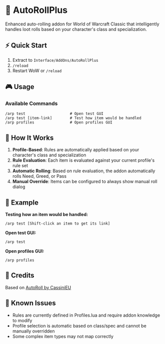 # 🎲 AutoRollPlus

Enhanced auto-rolling addon for World of Warcraft Classic that intelligently handles loot rolls based on your character's class and specialization.

## ⚡ Quick Start

1. Extract to `Interface/AddOns/AutoRollPlus`
2. `/reload` 
3. Restart WoW or `/reload`

## 🎮 Usage

### Available Commands
```
/arp test                    # Open test GUI
/arp test [item-link]        # Test how item would be handled
/arp profiles                # Open profiles GUI
```

## 🧠 How It Works

1. **Profile-Based**: Rules are automatically applied based on your character's class and specialization
2. **Rule Evaluation**: Each item is evaluated against your current profile's rule set
3. **Automatic Rolling**: Based on rule evaluation, the addon automatically rolls Need, Greed, or Pass
4. **Manual Override**: Items can be configured to always show manual roll dialog

## 🎯 Example

**Testing how an item would be handled:**
```
/arp test [Shift-click an item to get its link]
```

**Open test GUI:**
```
/arp test
```

**Open profiles GUI:**
```
/arp profiles
```

## 🙏 Credits

Based on [AutoRoll by CassiniEU](https://www.curseforge.com/wow/addons/autoroll-classic)

## 🐛 Known Issues

- Rules are currently defined in Profiles.lua and require addon knowledge to modify
- Profile selection is automatic based on class/spec and cannot be manually overridden
- Some complex item types may not map correctly 